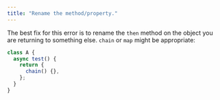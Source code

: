```yaml
---
title: "Rename the method/property."
---
```


The best fix for this error is to rename the `then` method on the object you are
returning to something else. `chain` or `map` might be appropriate:

```ts
class A {
  async test() {
    return {
      chain() {},
    };
  }
}
```
